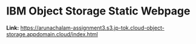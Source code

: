 # IBM Object Storage Static Webpage

**Link:** https://arunachalam-assignment3.s3.jp-tok.cloud-object-storage.appdomain.cloud/index.html
